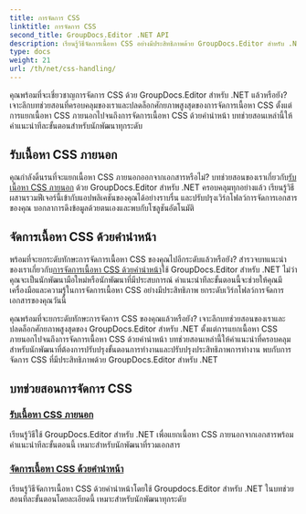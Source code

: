 ```yaml
---
title: การจัดการ CSS
linktitle: การจัดการ CSS
second_title: GroupDocs.Editor .NET API
description: เรียนรู้วิธีจัดการเนื้อหา CSS อย่างมีประสิทธิภาพด้วย GroupDocs.Editor สำหรับ .NET แยกเนื้อหา CSS ภายนอกและจัดการเนื้อหา CSS ด้วยคำนำหน้าได้อย่างง่ายดาย
type: docs
weight: 21
url: /th/net/css-handling/
---
```


คุณพร้อมที่จะเชี่ยวชาญการจัดการ CSS ด้วย GroupDocs.Editor สำหรับ .NET แล้วหรือยัง? เจาะลึกบทช่วยสอนที่ครอบคลุมของเราและปลดล็อกศักยภาพสูงสุดของการจัดการเนื้อหา CSS ตั้งแต่การแยกเนื้อหา CSS ภายนอกไปจนถึงการจัดการเนื้อหา CSS ด้วยคำนำหน้า บทช่วยสอนเหล่านี้ให้คำแนะนำทีละขั้นตอนสำหรับนักพัฒนาทุกระดับ

## รับเนื้อหา CSS ภายนอก

 คุณกำลังดิ้นรนที่จะแยกเนื้อหา CSS ภายนอกออกจากเอกสารหรือไม่? บทช่วยสอนของเราเกี่ยวกับ[รับเนื้อหา CSS ภายนอก](./get-external-css-content/) ด้วย GroupDocs.Editor สำหรับ .NET ครอบคลุมทุกอย่างแล้ว เรียนรู้วิธีผสานรวมฟีเจอร์นี้เข้ากับแอปพลิเคชันของคุณได้อย่างราบรื่น และปรับปรุงเวิร์กโฟลว์การจัดการเอกสารของคุณ บอกลาการดึงข้อมูลด้วยตนเองและพบกับโซลูชันอัตโนมัติ

## จัดการเนื้อหา CSS ด้วยคำนำหน้า

 พร้อมที่จะยกระดับทักษะการจัดการเนื้อหา CSS ของคุณไปอีกระดับแล้วหรือยัง? สำรวจบทแนะนำของเราเกี่ยวกับ[การจัดการเนื้อหา CSS ด้วยคำนำหน้า](./handle-css-content-with-prefix/)ใช้ GroupDocs.Editor สำหรับ .NET ไม่ว่าคุณจะเป็นนักพัฒนามือใหม่หรือนักพัฒนาที่มีประสบการณ์ คำแนะนำทีละขั้นตอนนี้จะช่วยให้คุณมีเครื่องมือและความรู้ในการจัดการเนื้อหา CSS อย่างมีประสิทธิภาพ ยกระดับเวิร์กโฟลว์การจัดการเอกสารของคุณวันนี้

คุณพร้อมที่จะยกระดับทักษะการจัดการ CSS ของคุณแล้วหรือยัง? เจาะลึกบทช่วยสอนของเราและปลดล็อกศักยภาพสูงสุดของ GroupDocs.Editor สำหรับ .NET ตั้งแต่การแยกเนื้อหา CSS ภายนอกไปจนถึงการจัดการเนื้อหา CSS ด้วยคำนำหน้า บทช่วยสอนเหล่านี้ให้คำแนะนำที่ครอบคลุมสำหรับนักพัฒนาที่ต้องการปรับปรุงขั้นตอนการทำงานและปรับปรุงประสิทธิภาพการทำงาน พบกับการจัดการ CSS ที่มีประสิทธิภาพด้วย GroupDocs.Editor สำหรับ .NET 
## บทช่วยสอนการจัดการ CSS
### [รับเนื้อหา CSS ภายนอก](./get-external-css-content/)
เรียนรู้วิธีใช้ GroupDocs.Editor สำหรับ .NET เพื่อแยกเนื้อหา CSS ภายนอกจากเอกสารพร้อมคำแนะนำทีละขั้นตอนนี้ เหมาะสำหรับนักพัฒนาที่รวมเอกสาร
### [จัดการเนื้อหา CSS ด้วยคำนำหน้า](./handle-css-content-with-prefix/)
เรียนรู้วิธีจัดการเนื้อหา CSS ด้วยคำนำหน้าโดยใช้ Groupdocs.Editor สำหรับ .NET ในบทช่วยสอนทีละขั้นตอนโดยละเอียดนี้ เหมาะสำหรับนักพัฒนาทุกระดับ